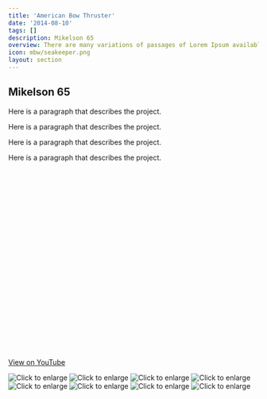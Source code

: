 ```yaml
---
title: 'American Bow Thruster'
date: '2014-08-10'
tags: []
description: Mikelson 65
overview: There are many variations of passages of Lorem Ipsum available, injected generators on the  embarrassing hidden in the middle
icon: mbw/seakeeper.png
layout: section
---
```


## Mikelson 65
Here is a paragraph that describes the project.

Here is a paragraph that describes the project.

Here is a paragraph that describes the project.

Here is a paragraph that describes the project.

<object width="475" height="381"><param value="http://www.youtube.com/v/DRDhS_aM1v4&showsearch=0&rel=0&fs=1&autoplay=0&amp;ap=%2526fmt%3D18" name="movie" /><param value="window" name="wmode" /><param value="true" name="allowFullScreen" /><embed width="475" height="381" wmode="window" allowfullscreen="true" type="application/x-shockwave-flash" src="http://www.youtube.com/v/DRDhS_aM1v4&showsearch=0&fs=1&rel=0&autoplay=0&amp;ap=%2526fmt%3D18"></embed></object><br /><a href="http://www.youtube.com/watch?v=DRDhS_aM1v4" target="_blank">View on YouTube</a>

<img src="{{urls.media}}/mbw/seakeeper.png" alt="Click to enlarge" />
<img src="{{urls.media}}/mbw/seakeeper.png" alt="Click to enlarge" />
<img src="{{urls.media}}/mbw/seakeeper.png" alt="Click to enlarge" />
<img src="{{urls.media}}/mbw/seakeeper.png" alt="Click to enlarge" />
<br/>
<img src="{{urls.media}}/mbw/seakeeper.png" alt="Click to enlarge" />
<img src="{{urls.media}}/mbw/seakeeper.png" alt="Click to enlarge" />
<img src="{{urls.media}}/mbw/seakeeper.png" alt="Click to enlarge" />
<img src="{{urls.media}}/mbw/seakeeper.png" alt="Click to enlarge" />
<br/>
